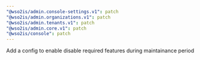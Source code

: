 ```yaml
---
"@wso2is/admin.console-settings.v1": patch
"@wso2is/admin.organizations.v1": patch
"@wso2is/admin.tenants.v1": patch
"@wso2is/admin.core.v1": patch
"@wso2is/console": patch
---
```


Add a config to enable disable required features during maintainance period
